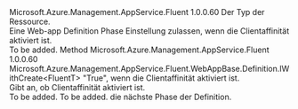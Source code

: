 <Type Name="IWithClientAffinityEnabled&lt;FluentT&gt;" FullName="Microsoft.Azure.Management.AppService.Fluent.WebAppBase.Definition.IWithClientAffinityEnabled&lt;FluentT&gt;">
  <TypeSignature Language="C#" Value="public interface IWithClientAffinityEnabled&lt;FluentT&gt;" />
  <TypeSignature Language="ILAsm" Value=".class public interface auto ansi abstract IWithClientAffinityEnabled`1&lt;FluentT&gt;" />
  <TypeSignature Language="DocId" Value="T:Microsoft.Azure.Management.AppService.Fluent.WebAppBase.Definition.IWithClientAffinityEnabled`1" />
  <TypeSignature Language="VB.NET" Value="Public Interface IWithClientAffinityEnabled(Of FluentT)" />
  <TypeSignature Language="F#" Value="type IWithClientAffinityEnabled&lt;'FluentT&gt; = interface" />
  <AssemblyInfo>
    <AssemblyName>Microsoft.Azure.Management.AppService.Fluent</AssemblyName>
    <AssemblyVersion>1.0.0.60</AssemblyVersion>
  </AssemblyInfo>
  <TypeParameters>
    <TypeParameter Name="FluentT" />
  </TypeParameters>
  <Interfaces />
  <Docs>
    <typeparam name="FluentT">Der Typ der Ressource.</typeparam>
    <summary>
            Eine Web-app Definition Phase Einstellung zulassen, wenn die Clientaffinität aktiviert ist.
            </summary>
    <remarks>To be added.</remarks>
  </Docs>
  <Members>
    <Member MemberName="WithClientAffinityEnabled">
      <MemberSignature Language="C#" Value="public Microsoft.Azure.Management.AppService.Fluent.WebAppBase.Definition.IWithCreate&lt;FluentT&gt; WithClientAffinityEnabled (bool enabled);" />
      <MemberSignature Language="ILAsm" Value=".method public hidebysig newslot virtual instance class Microsoft.Azure.Management.AppService.Fluent.WebAppBase.Definition.IWithCreate`1&lt;!FluentT&gt; WithClientAffinityEnabled(bool enabled) cil managed" />
      <MemberSignature Language="DocId" Value="M:Microsoft.Azure.Management.AppService.Fluent.WebAppBase.Definition.IWithClientAffinityEnabled`1.WithClientAffinityEnabled(System.Boolean)" />
      <MemberSignature Language="VB.NET" Value="Public Function WithClientAffinityEnabled (enabled As Boolean) As IWithCreate(Of FluentT)" />
      <MemberSignature Language="F#" Value="abstract member WithClientAffinityEnabled : bool -&gt; Microsoft.Azure.Management.AppService.Fluent.WebAppBase.Definition.IWithCreate&lt;'FluentT&gt;" Usage="iWithClientAffinityEnabled.WithClientAffinityEnabled enabled" />
      <MemberType>Method</MemberType>
      <AssemblyInfo>
        <AssemblyName>Microsoft.Azure.Management.AppService.Fluent</AssemblyName>
        <AssemblyVersion>1.0.0.60</AssemblyVersion>
      </AssemblyInfo>
      <ReturnValue>
        <ReturnType>Microsoft.Azure.Management.AppService.Fluent.WebAppBase.Definition.IWithCreate&lt;FluentT&gt;</ReturnType>
      </ReturnValue>
      <Parameters>
        <Parameter Name="enabled" Type="System.Boolean" />
      </Parameters>
      <Docs>
        <param name="enabled">"True", wenn die Clientaffinität aktiviert ist.</param>
        <summary>
            Gibt an, ob Clientaffinität aktiviert ist.
            </summary>
        <returns>To be added.</returns>
        <remarks>To be added.</remarks>
        <return>die nächste Phase der Definition.</return>
      </Docs>
    </Member>
  </Members>
</Type>